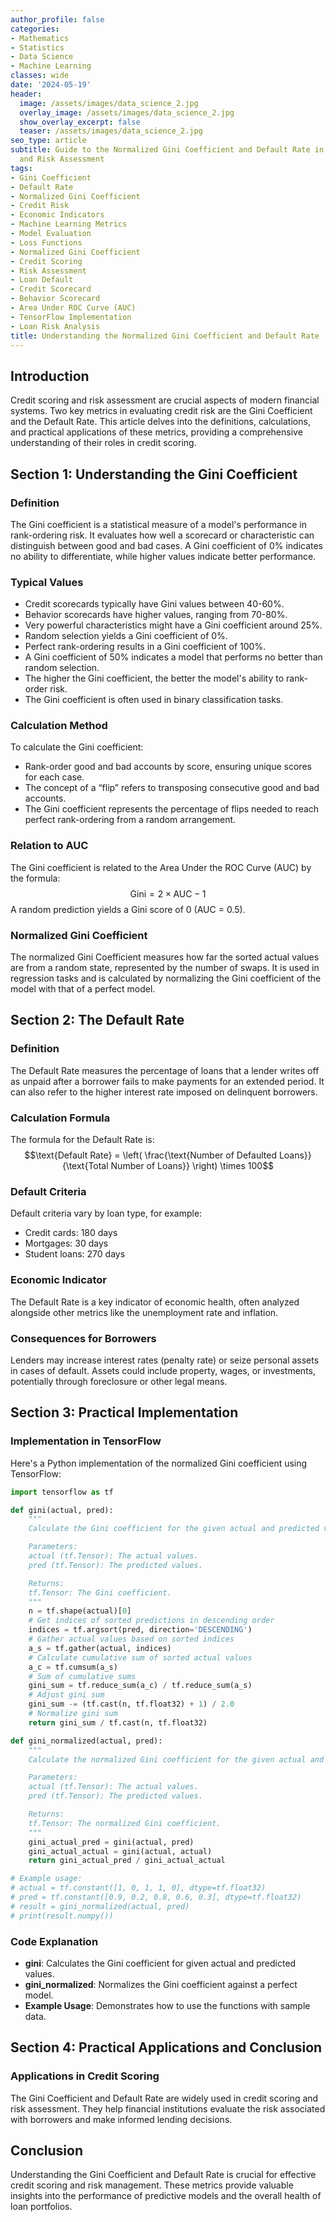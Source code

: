 ```yaml
---
author_profile: false
categories:
- Mathematics
- Statistics
- Data Science
- Machine Learning
classes: wide
date: '2024-05-19'
header:
  image: /assets/images/data_science_2.jpg
  overlay_image: /assets/images/data_science_2.jpg
  show_overlay_excerpt: false
  teaser: /assets/images/data_science_2.jpg
seo_type: article
subtitle: Guide to the Normalized Gini Coefficient and Default Rate in Credit Scoring
  and Risk Assessment
tags:
- Gini Coefficient
- Default Rate
- Normalized Gini Coefficient
- Credit Risk
- Economic Indicators
- Machine Learning Metrics
- Model Evaluation
- Loss Functions
- Normalized Gini Coefficient
- Credit Scoring
- Risk Assessment
- Loan Default
- Credit Scorecard
- Behavior Scorecard
- Area Under ROC Curve (AUC)
- TensorFlow Implementation
- Loan Risk Analysis
title: Understanding the Normalized Gini Coefficient and Default Rate
---
```


## Introduction

Credit scoring and risk assessment are crucial aspects of modern financial systems. Two key metrics in evaluating credit risk are the Gini Coefficient and the Default Rate. This article delves into the definitions, calculations, and practical applications of these metrics, providing a comprehensive understanding of their roles in credit scoring.

## Section 1: Understanding the Gini Coefficient

### Definition

The Gini coefficient is a statistical measure of a model's performance in rank-ordering risk. It evaluates how well a scorecard or characteristic can distinguish between good and bad cases. A Gini coefficient of 0% indicates no ability to differentiate, while higher values indicate better performance.

### Typical Values

- Credit scorecards typically have Gini values between 40-60%.
- Behavior scorecards have higher values, ranging from 70-80%.
- Very powerful characteristics might have a Gini coefficient around 25%.
- Random selection yields a Gini coefficient of 0%.
- Perfect rank-ordering results in a Gini coefficient of 100%.
- A Gini coefficient of 50% indicates a model that performs no better than random selection.
- The higher the Gini coefficient, the better the model's ability to rank-order risk.
- The Gini coefficient is often used in binary classification tasks.

### Calculation Method

To calculate the Gini coefficient:

- Rank-order good and bad accounts by score, ensuring unique scores for each case.
- The concept of a “flip” refers to transposing consecutive good and bad accounts.
- The Gini coefficient represents the percentage of flips needed to reach perfect rank-ordering from a random arrangement.

### Relation to AUC

The Gini coefficient is related to the Area Under the ROC Curve (AUC) by the formula:
$$\text{Gini} = 2 \times \text{AUC} - 1$$
A random prediction yields a Gini score of 0 (AUC = 0.5).

### Normalized Gini Coefficient

The normalized Gini Coefficient measures how far the sorted actual values are from a random state, represented by the number of swaps. It is used in regression tasks and is calculated by normalizing the Gini coefficient of the model with that of a perfect model.

## Section 2: The Default Rate

### Definition

The Default Rate measures the percentage of loans that a lender writes off as unpaid after a borrower fails to make payments for an extended period. It can also refer to the higher interest rate imposed on delinquent borrowers.

### Calculation Formula

The formula for the Default Rate is:
$$\text{Default Rate} = \left( \frac{\text{Number of Defaulted Loans}}{\text{Total Number of Loans}} \right) \times 100$$

### Default Criteria

Default criteria vary by loan type, for example:

- Credit cards: 180 days
- Mortgages: 30 days
- Student loans: 270 days

### Economic Indicator

The Default Rate is a key indicator of economic health, often analyzed alongside other metrics like the unemployment rate and inflation.

### Consequences for Borrowers

Lenders may increase interest rates (penalty rate) or seize personal assets in cases of default. Assets could include property, wages, or investments, potentially through foreclosure or other legal means.

## Section 3: Practical Implementation

### Implementation in TensorFlow

Here's a Python implementation of the normalized Gini coefficient using TensorFlow:

```python
import tensorflow as tf

def gini(actual, pred):
    """
    Calculate the Gini coefficient for the given actual and predicted values.

    Parameters:
    actual (tf.Tensor): The actual values.
    pred (tf.Tensor): The predicted values.

    Returns:
    tf.Tensor: The Gini coefficient.
    """
    n = tf.shape(actual)[0]
    # Get indices of sorted predictions in descending order
    indices = tf.argsort(pred, direction='DESCENDING')
    # Gather actual values based on sorted indices
    a_s = tf.gather(actual, indices)
    # Calculate cumulative sum of sorted actual values
    a_c = tf.cumsum(a_s)
    # Sum of cumulative sums
    gini_sum = tf.reduce_sum(a_c) / tf.reduce_sum(a_s)
    # Adjust gini sum
    gini_sum -= (tf.cast(n, tf.float32) + 1) / 2.0
    # Normalize gini sum
    return gini_sum / tf.cast(n, tf.float32)

def gini_normalized(actual, pred):
    """
    Calculate the normalized Gini coefficient for the given actual and predicted values.

    Parameters:
    actual (tf.Tensor): The actual values.
    pred (tf.Tensor): The predicted values.

    Returns:
    tf.Tensor: The normalized Gini coefficient.
    """
    gini_actual_pred = gini(actual, pred)
    gini_actual_actual = gini(actual, actual)
    return gini_actual_pred / gini_actual_actual

# Example usage:
# actual = tf.constant([1, 0, 1, 1, 0], dtype=tf.float32)
# pred = tf.constant([0.9, 0.2, 0.8, 0.6, 0.3], dtype=tf.float32)
# result = gini_normalized(actual, pred)
# print(result.numpy())
```

### Code Explanation

- **gini**: Calculates the Gini coefficient for given actual and predicted values.
- **gini_normalized**: Normalizes the Gini coefficient against a perfect model.
- **Example Usage**: Demonstrates how to use the functions with sample data.

## Section 4: Practical Applications and Conclusion

### Applications in Credit Scoring

The Gini Coefficient and Default Rate are widely used in credit scoring and risk assessment. They help financial institutions evaluate the risk associated with borrowers and make informed lending decisions.

## Conclusion
Understanding the Gini Coefficient and Default Rate is crucial for effective credit scoring and risk management. These metrics provide valuable insights into the performance of predictive models and the overall health of loan portfolios.
